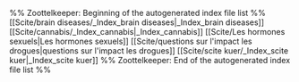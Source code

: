 %% Zoottelkeeper: Beginning of the autogenerated index file list  %%
 [[Scite/brain diseases/_Index_brain diseases|_Index_brain diseases]]
 [[Scite/cannabis/_Index_cannabis|_Index_cannabis]]
 [[Scite/Les hormones sexuels|Les hormones sexuels]]
 [[Scite/questions sur l'impact les drogues|questions sur l'impact les drogues]]
 [[Scite/scite kuer/_Index_scite kuer|_Index_scite kuer]]
%% Zoottelkeeper: End of the autogenerated index file list  %%
